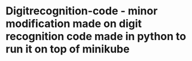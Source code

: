 # Digitrecognition-code - minor modification made on digit recognition code made in python to run it on top of minikube
